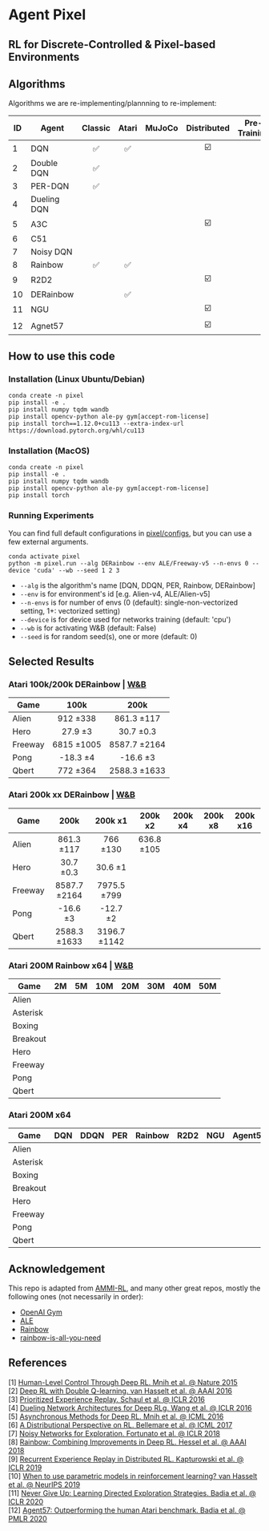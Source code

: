 # Agent Pixel

## RL for Discrete-Controlled & Pixel-based Environments

## Algorithms
Algorithms we are re-implementing/plannning to re-implement:

| ID | Agent | Classic | Atari | MuJoCo | Distributed | Pre-Training | SFs |
| --- | --- | :---: | :---: | :---: | :---: | :---: | :---: |
| 1 | DQN | ✅ | ✅ |  | ☑️ |  |  |
| 2 | Double DQN | ✅ |  |  |  |  |  |
| 3 | PER-DQN | ✅ |  |  |  |  |  |
| 4 | Dueling DQN |  |  |  |  |  |  |
| 5 | A3C |  |  |  | ☑️ |  |  |
| 6 | C51 |  |  |  |  |  |  |
| 7 | Noisy DQN |  |  |  |  |  |  |
| 8 | Rainbow | ✅ | ✅ |  |  |  |  |
| 9 | R2D2 |  |  |  | ☑️ |  |  |
| 10 | DERainbow |  | ✅ |  |  |  |  |
| 11 | NGU |  |  |  | ☑️ |  |  |
| 12 | Agnet57 |  |  |  | ☑️ |  |  |

## How to use this code
### Installation (Linux Ubuntu/Debian)
```
conda create -n pixel
pip install -e .
pip install numpy tqdm wandb
pip install opencv-python ale-py gym[accept-rom-license]
pip install torch==1.12.0+cu113 --extra-index-url https://download.pytorch.org/whl/cu113
```

### Installation (MacOS)
```
conda create -n pixel
pip install -e .
pip install numpy tqdm wandb
pip install opencv-python ale-py gym[accept-rom-license]
pip install torch
```

### Running Experiments
You can find full default configurations in [pixel/configs](https://github.com/RamiSketcher/AgentPixel/tree/main/pixel/configs), but you can use a few external arguments.
```
conda activate pixel
python -m pixel.run --alg DERainbow --env ALE/Freeway-v5 --n-envs 0 --device 'cuda' --wb --seed 1 2 3
```
* ```--alg``` is the algorithm's name [DQN, DDQN, PER, Rainbow, DERainbow]
* ```--env``` is for environment's id [e.g. Alien-v4, ALE/Alien-v5]
* ```--n-envs``` is for number of envs (0 (default): single-non-vectorized setting, 1+: vectorized setting)
* ```--device``` is for device used for networks training (default: 'cpu')
* ```--wb``` is for activating W&B (default: False)
* ```--seed``` is for random seed(s), one or more (default: 0)

## Selected Results
### Atari 100k/200k DERainbow | [W&B](https://wandb.ai/rami-ahmed/ATARI-100-200K?workspace=user-rami-ahmed)
| Game | 100k | 200k |
| --- | :---: | :---: |
| Alien | 912 ±338 | 861.3 ±117 |
| Hero | 27.9 ±3 | 30.7 ±0.3 |
| Freeway | 6815 ±1005 | 8587.7 ±2164 |
| Pong | -18.3 ±4 | -16.6 ±3 |
| Qbert | 772 ±364 | 2588.3 ±1633 |

### Atari 200k xx DERainbow | [W&B](https://wandb.ai/rami-ahmed/ATARI-100-200K?workspace=user-rami-ahmed)
| Game | 200k | 200k x1 | 200k x2 | 200k x4 | 200k x8 | 200k x16 |
| --- | :---: | :---: | :---: | :---: | :---: | :---: |
| Alien | 861.3 ±117 | 766 ±130 | 636.8 ±105 |  |  |  |
| Hero | 30.7 ±0.3 | 30.6 ±1 |  |  |  |  |
| Freeway | 8587.7 ±2164 | 7975.5 ±799 |  |  |  |  |
| Pong | -16.6 ±3 | -12.7 ±2 |  |  |  |  |
| Qbert | 2588.3 ±1633 | 3196.7 ±1142 |  |  |  |  |

### Atari 200M Rainbow x64 | [W&B](https://)
| Game | 2M | 5M | 10M | 20M | 30M | 40M | 50M |
| --- | :---: | :---: | :---: | :---: | :---: | :---: | :---: |
| Alien |  |  |  |  |  |  |  |
| Asterisk |  |  |  |  |  |  |  |
| Boxing |  |  |  |  |  |  |  |
| Breakout |  |  |  |  |  |  |  |
| Hero |  |  |  |  |  |  |  |
| Freeway |  |  |  |  |  |  |  |
| Pong |  |  |  |  |  |  |  |
| Qbert |  |  |  |  |  |  |  |

### Atari 200M x64
| Game | DQN | DDQN | PER | Rainbow | R2D2 | NGU | Agent57 |
| --- | :---: | :---: | :---: | :---: | :---: | :---: | :---: |
| Alien |  |  |  |  |  |  |  |
| Asterisk |  |  |  |  |  |  |  |
| Boxing |  |  |  |  |  |  |  |
| Breakout |  |  |  |  |  |  |  |
| Hero |  |  |  |  |  |  |  |
| Freeway |  |  |  |  |  |  |  |
| Pong |  |  |  |  |  |  |  |
| Qbert |  |  |  |  |  |  |  |


## Acknowledgement
This repo is adapted from [AMMI-RL](https://github.com/RamiSketcher/AMMI-RL), and many other great repos, mostly the following ones (not necessarily in order):
- [OpenAI Gym](https://github.com/openai/gym)
- [ALE](https://github.com/mgbellemare/Arcade-Learning-Environment)
- [Rainbow](https://github.com/Kaixhin/Rainbow)
- [rainbow-is-all-you-need](https://github.com/Curt-Park/rainbow-is-all-you-need/)

## References 

[1] [Human-Level Control Through Deep RL. Mnih et al. @ Nature 2015](https://www.nature.com/articles/nature14236)  
[2] [Deep RL with Double Q-learning. van Hasselt et al. @ AAAI 2016](https://arxiv.org/abs/1509.06461)  
[3] [Prioritized Experience Replay. Schaul et al. @ ICLR 2016](https://arxiv.org/abs/1511.05952?context=cs)  
[4] [Dueling Network Architectures for Deep RLg. Wang et al. @ ICLR 2016](https://arxiv.org/abs/1511.06581)  
[5] [Asynchronous Methods for Deep RL. Mnih et al. @ ICML 2016](https://arxiv.org/abs/1602.01783)  
[6] [A Distributional Perspective on RL. Bellemare et al. @ ICML 2017](https://arxiv.org/abs/1707.06887)  
[7] [Noisy Networks for Exploration. Fortunato et al. @ ICLR 2018](https://arxiv.org/abs/1706.10295)  
[8] [Rainbow: Combining Improvements in Deep RL. Hessel et al. @ AAAI 2018](https://arxiv.org/abs/1710.02298)  
[9] [Recurrent Experience Replay in Distributed RL. Kapturowski et al. @ ICLR 2019](https://www.deepmind.com/publications/recurrent-experience-replay-in-distributed-reinforcement-learning)  
[10] [When to use parametric models in reinforcement learning? van Hasselt et al. @ NeurIPS 2019](https://arxiv.org/abs/1906.05243)  
[11] [Never Give Up: Learning Directed Exploration Strategies. Badia et al. @ ICLR 2020](https://arxiv.org/abs/2002.06038)  
[12] [Agent57: Outperforming the human Atari benchmark. Badia et al. @ PMLR 2020](https://arxiv.org/abs/2003.13350)  
